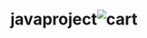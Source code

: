 # javaproject![cart](https://github.com/zrminkim/javaproject/assets/127214889/abd7e9c7-6c9b-4ca8-be57-23a0693a5040)
